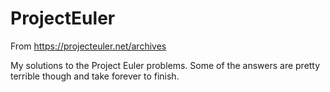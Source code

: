 # ProjectEuler
From https://projecteuler.net/archives

My solutions to the Project Euler problems. Some of the answers are pretty terrible though and take forever to finish.
